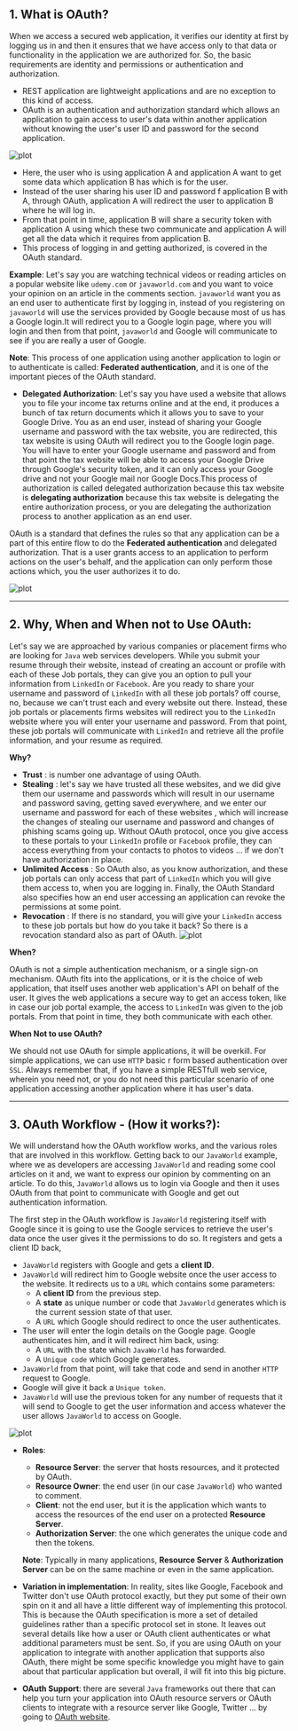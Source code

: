 ## 1. What is OAuth?

When we access a secured web application, it verifies our identity at first by logging us in and then it ensures
that we have access only to that data or functionality in the application we are authorized for.
So, the basic requirements are identity and permissions or authentication and authorization.
* REST application are lightweight applications and are no exception to this kind of access. 
* OAuth is an authentication and authorization standard which allows an application to gain access to user's
data within another application without knowing the user's user ID and password for the second application.

![plot](./images/1.png)

 * Here, the user who is using application A and application A want to get some data which application B has 
 which is for the user.
 * Instead of the user sharing his user ID and password f application B with A, through OAuth, application A
 will redirect the user to application B where he will log in.
 * From that point in time, application B will share a security token with application A using which these two
 communicate and application A will get all the data which it requires from application B.
 * This process of logging in and getting authorized, is covered in the OAuth standard.
 
 **Example**:
 Let's say you are watching technical videos or reading articles on a popular website like `udemy.com` or 
 `javaworld.com` and you want to voice your opinion on an article in the comments section. `javaworld` want
 you as an end user to authenticate first by logging in, instead of you registering on `javaworld` will use 
 the services provided by Google because most of us has a Google login.It will redirect you to a Google login
 page, where you will login and then from that point, `javaworld` and Google will communicate to see if you are
 really a user of Google. 
 
 **Note**: This process of one application using another application to login or to authenticate is called:
 **Federated authentication**, and it is one of the important pieces of the OAuth standard.
 
 * **Delegated Authorization**: Let's say you have used a website that allows you to file your income tax returns
 online and at the end, it produces a bunch of tax return documents which it allows you to save to your Google
 Drive. You as an end user, instead of sharing your Google username and password with the tax website, you are
 redirected, this tax website is using OAuth will redirect you to the  Google login page. You will have to
 enter your Google username and password and from that point the tax website will be able to access your 
 Google Drive through Google's security token, and it can only access your Google drive and not your Google
 mail nor Google Docs.This process of authorization is called delegated authorization because this tax website
 is **delegating authorization** because this tax website is delegating the entire authorization process, or 
 you are delegating the authorization process to another application as an end user.
 
 OAuth is a standard that defines the rules so that any application can be a part of this entire flow to do 
 the **Federated authentication** and delegated authorization. That is a user grants access to an application
 to perform actions on the user's behalf, and the application can only perform those actions which, you the user
 authorizes it to do. 
 
 ![plot](./images/2.png)
 
 
***

## 2. Why, When and When not to **Use** OAuth:

Let's say we are approached by various companies or placement firms who are looking for `Java` web services
developers. While you submit your resume through their website, instead of creating an account or profile with each
of these Job portals, they can give you an option to pull your information from `LinkedIn` or `Facebook`.
Are you ready to share your username and password of `LinkedIn` with all these job portals? off course, no, 
because we can't trust each and every website out there. Instead, these job portals or placements firms websites
will redirect you to the `LinkedIn` website where you will enter your username and password. From that point,
these job portals will communicate with `LinkedIn` and retrieve all the profile information, and your resume as
required.

**Why?**
* **Trust** : is number one advantage of using OAuth.
* **Stealing** : let's say we have trusted all these websites, and we did give them our username and passwords 
which will result in our username and password saving, getting saved everywhere, and we enter our username
and password for each of these websites , which will increase the changes of stealing our username and password
and changes of phishing scams going up. Without OAuth protocol, once you give access to these portals to your
`LinkedIn` profile or `Facebook` profile, they can access everything from your contacts to photos to videos ...
if we don't have authorization in place. 
* **Unlimited Access** : So OAuth also, as you know authorization, and these job portals can only
access that part of `LinkedIn` which you will give them access to, when you are logging in.
Finally, the OAuth Standard also specifies how an end user accessing an application can revoke the permissions
at some point. 
* **Revocation** : If there is no standard, you will give your `LinkedIn` access to these job portals but how do you
take it back? So there is a revocation standard also as part of OAuth.
 ![plot](./images/3.png)
 
**When?**

OAuth is not a simple authentication mechanism, or a single sign-on mechanism. OAuth fits into the applications,
or it is the choice of web application, that itself uses another web application's API on behalf of the user.
It gives the web applications a secure way to get an access token, like in case our job portal example, 
the access to `LinkedIn` was given to the job portals. From that point in time, they both communicate with each
other.

**When Not to use OAuth?**

We should not use OAuth for simple applications, it will be overkill. For simple applications, we can use 
`HTTP` basic r form based authentication over `SSL`. Always remember that, if you have a simple RESTfull web
service, wherein you need not, or you do not need this particular scenario of one application accessing another
application where it has user's data.

***

## 3. OAuth Workflow - (How it works?):

We will understand how the OAuth workflow works, and the various roles that are involved in this workflow.
Getting back to our `JavaWorld` example, where we as developers are accessing `JavaWorld` and reading some
cool articles on it and, we want to express our opinion by commenting on an article. To do this, `JavaWorld`
allows us to login via Google and then it uses OAuth from that point to communicate with Google and get out
authentication information.

The first step in the OAuth workflow is `JavaWorld` registering itself with Google since it is going to use
the Google services to retrieve the user's data once the user gives it the permissions to do so. It registers
and gets a client ID back, 
 * `JavaWorld` registers with Google and gets a **client ID**.
 * `JavaWorld` will redirect him to Google website once the user access to the website. It redirects us to 
 a `URL` which contains some parameters: 
   * A **client ID** from the previous step.
   * A **state** as unique number or code that `JavaWorld` generates which is the current session state of that
   user.
   * A `URL` which Google should redirect to once the user authenticates.
 * The user will enter the login details on the Google page. Google authenticates him, and it will redirect him 
 back, using: 
   * A `URL` with the state which `JavaWorld` has forwarded.
   * A `Unique code` which Google generates.
 * `JavaWorld` from that point, will take that code and send in another `HTTP` request to Google.
 * Google will give it back a `Unique token`.
 * `JavaWorld` will use the previous token for any number of requests that it will send to Google to get the
 user information and access whatever the user allows `JavaWorld` to access on Google.
 
 ![plot](./images/4.png)
 
   * **Roles**:
      * **Resource Server**: the server that hosts resources, and it protected by OAuth.
      * **Resource Owner**: the end user (in our case `JavaWorld`) who wanted to comment.
      * **Client**: not the end user, but it is the application which wants to access the resources of the 
      end user on a protected **Resource Server**.
      * **Authorization Server**: the one which generates the unique code and then the tokens.
      
      **Note**: Typically in many applications, **Resource Server** & **Authorization Server** can be on the
      same machine or even in the same application.
      
 * **Variation in implementation**: In reality, sites like Google, Facebook and Twitter don't use OAuth protocol
 exactly, but they put some of their own spin on it and all have a little different way of implementing this
 protocol. This is because the OAuth specification is more a set of detailed guidelines rather than a specific 
 protocol set in stone. It leaves out several details like how a user or OAuth client authenticates or what
 additional parameters must be sent. So, if you are using OAuth on your application to integrate with another
 application that supports also OAuth, there might be some specific knowledge you might have to gain about
 that particular application but overall, il will fit into this big picture.
 
 * **OAuth Support**: there are several `Java` frameworks out there that can help you turn your application into 
 OAuth resource servers or OAuth clients to integrate with a resource server like Google, Twitter ... by going to
 [OAuth website](https://oauth.net).
    






